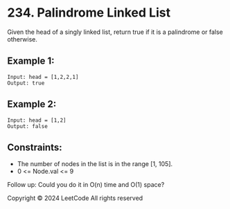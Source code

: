 # 234. Palindrome Linked List
Given the head of a singly linked list, return true if it is a palindrome or false otherwise.

## Example 1:
    Input: head = [1,2,2,1]
    Output: true

## Example 2:
    Input: head = [1,2]
    Output: false
 

## Constraints:
- The number of nodes in the list is in the range [1, 105].
- 0 <= Node.val <= 9
 

Follow up: Could you do it in O(n) time and O(1) space?

Copyright ©️ 2024 LeetCode All rights reserved
